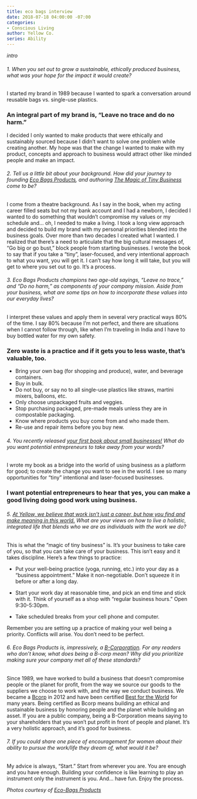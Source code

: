 ```yaml
---
title: eco bags interview
date: 2018-07-18 04:00:00 -07:00
categories:
- Conscious Living
author: Yellow Co.
series: Ability
---
```


_intro_

###### 1. When you set out to grow a sustainable, ethically produced business, what was your hope for the impact it would create?

I started my brand in 1989 because I wanted to spark a conversation around reusable bags vs. single-use plastics. 

### An integral part of my brand is, “Leave no trace and do no harm.” 

I decided I only wanted to make products that were ethically and sustainably sourced because I didn’t want to solve one problem while creating another. My hope was that the change I wanted to make with my product, concepts and approach to business would attract other like minded people and make an impact.

###### 2. Tell us a little bit about your background. How did your journey to founding [Eco Bags Products](https://www.ecobags.com/), and authoring [_The Magic of Tiny Business_](https://www.amazon.com/Magic-Tiny-Business-Great-Living/dp/1523094788) come to be?  

I come from a theatre background. As I say in the book, when my acting career filled seats but not my bank account and I had a newborn, I decided I wanted to do something that wouldn’t compromise my values or my schedule and... oh, I needed to make a living. I took a long view approach and decided to build my brand with my personal priorities blended into the business goals. Over more than two decades I created what I wanted. I realized that there’s a need to articulate that the big cultural messages of, “Go big or go bust,” block people from starting businesses. I wrote the book to say that if you take a  “tiny”, laser-focused, and very intentional approach to what you want, you will get it. I can’t say how long it will take, but you will get to where you set out to go. It’s a process.

###### 3. Eco Bags Products champions two age-old sayings, “Leave no trace,” and “Do no harm,” as components of your company mission. Aside from your business, what are some tips on how to incorporate these values into our everyday lives? 

I interpret these values and apply them in several very practical ways 80% of the time. I say 80% because I’m not perfect, and there are situations when I cannot follow through, like when I’m traveling in India and I have to buy bottled water for my own safety. 

### Zero waste is a practice and if it gets you to less waste, that’s valuable, too.

* Bring your own bag (for shopping and produce), water, and beverage containers.
* Buy in bulk.
* Do not buy, or say no to all single-use plastics like straws, martini mixers, balloons, etc.
* Only choose unpackaged fruits and veggies.
* Stop purchasing packaged, pre-made meals unless they are in compostable packaging.
* Know where products you buy come from and who made them.
* Re-use and repair items before you buy new.

###### 4. You recently released [your first book about small businesses!](https://www.amazon.com/Magic-Tiny-Business-Great-Living/dp/1523094788) What do you want potential entrepreneurs to take away from your words?

I wrote my book as a bridge into the world of using business as a platform for good; to create the change you want to see in the world. I see so many opportunities for “tiny” intentional and laser-focused businesses. 

### I want potential entrepreneurs to hear that yes, you can make a good living doing good work using business. 

###### 5. [At Yellow, we believe that work isn’t just a career, but how you find and make meaning in this world.](https://yellowco.co/membership/) What are your views on how to live a holistic, integrated life that blends who we are as individuals with the work we do?

This is what the “magic of tiny business” is. It’s your business to take care of you, so that you can take care of your business. This isn’t easy and it takes discipline. Here’s a few things to practice:

- Put your well-being practice (yoga, running, etc.) into your day as a “business appointment.” Make it non-negotiable. Don’t squeeze it in before or after a long day. 

- Start your work day at reasonable time, and pick an end time and stick with it. Think of yourself as a shop with “regular business hours.” Open 9:30-5:30pm.

- Take scheduled breaks from your cell phone and computer.

Remember you are setting up a practice of making your well being a priority. Conflicts will arise. You don’t need to be perfect.

###### 6. Eco Bags Products is, impressively, a [B-Corporation](https://www.bcorporation.net/). For any readers who don’t know, what does being a B-corp mean? Why did you prioritize making sure your company met all of these standards?

Since 1989, we have worked to build a business that doesn’t compromise people or the planet for profit, from the way we source our goods to the suppliers we choose to work with, and the way we conduct business. We became a [Bcorp](https://www.bcorporation.net/) in 2012 and have been certified [Best for the World](https://www.bcorporation.net/criteria-the-b-corp-best-the-world-list) for many years. Being certified as Bcorp means building an ethical and sustainable business by honoring people and the planet while building an asset. If you are a public company, being a B-Corporation means saying to your shareholders that you won’t put profit in front of people and planet. It’s a very holistic approach, and it’s good for business.

###### 7. If you could share one piece of encouragement for women about their ability to pursue the work/life they dream of, what would it be?

My advice is always, “Start.” Start from wherever you are. You are enough and you have enough. Building your confidence is like learning to play an instrument only the instrument is you.
And... have fun. Enjoy the process.

_Photos courtesy of [Eco-Bags Products](https://www.ecobags.com/)_